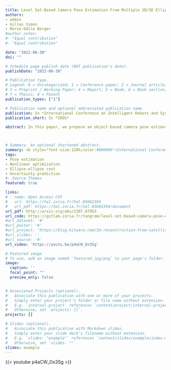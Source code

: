```yaml
---
title: Level Set-Based Camera Pose Estimation From Multiple 2D/3D Ellipse-Ellipsoid Correspondences
authors:
- admin
- Gilles Simon
- Marie-Odile Berger
#author_notes:
#- "Equal contribution"
#- "Equal contribution"

date: "2022-06-30"
doi: ""

# Schedule page publish date (NOT publication's date).
publishDate: "2022-06-30"

# Publication type.
# Legend: 0 = Uncategorized; 1 = Conference paper; 2 = Journal article;
# 3 = Preprint / Working Paper; 4 = Report; 5 = Book; 6 = Book section;
# 7 = Thesis; 8 = Patent
publication_types: ["1"]

# Publication name and optional abbreviated publication name.
publication: In *International Conference on Intelligent Robots and Systems (IROS 2022)*
publication_short: In *IROS*

abstract: In this paper, we propose an object-based camera pose estimation from a single RGB image and a pre-built map of objects, represented with ellipsoidal models. We show that contrary to point correspondences, the definition of a cost function characterizing the projection of a 3D object onto a 2D object detection is not straightforward. We develop an ellipse-ellipse cost based on level sets sampling, demonstrate its nice properties for handling partially visible objects and compare its performance with other common metrics, such as Intersection-over-Union, bounding box corners or Wasserstein distance. Finally, we show that the use of a predictive uncertainty on the detected ellipses allows a fair weighting of the contribution of the correspondences which improves the computed pose.



# Summary. An optional shortened abstract.
summary: <b style="font-size:120%;color:#008080">International Conference on Intelligent Robots and Systems (IROS 2022)</b><br> Camera pose refinement from objects by minimizing an ellipse-ellipse cost.
tags:
- Pose estimation
- Nonlinear optimization
- Ellipse-ellipse cost
- Uncertainty prediction
#- Source Themes
featured: true

links:
# - name: Open Access CVF
#   url: https://hal.inria.fr/hal-03602394
#   url_pdf: https://hal.inria.fr/hal-03602394/document
url_pdf: http://arxiv.org/abs/2207.07953
url_code: https://gitlab.inria.fr/tangram/level-set-based-camera-pose-estimation
#url_dataset: '#'
#url_poster: '#'
#url_project: 'https://blog.kitware.com/3d-reconstruction-from-satellite-images/'
#url_slides: ''
#url_source: '#'
url_video: 'https://youtu.be/p4aCW_Ox3Sg'

# Featured image
# To use, add an image named `featured.jpg/png` to your page's folder. 
image:
  caption: ''
  focal_point: ""
  preview_only: false


# Associated Projects (optional).
#   Associate this publication with one or more of your projects.
#   Simply enter your project's folder or file name without extension.
#   E.g. `internal-project` references `content/project/internal-project/index.md`.
#   Otherwise, set `projects: []`.
projects: []

# Slides (optional).
#   Associate this publication with Markdown slides.
#   Simply enter your slide deck's filename without extension.
#   E.g. `slides: "example"` references `content/slides/example/index.md`.
#   Otherwise, set `slides: ""`.
slides: example
---
```


{{< youtube p4aCW_Ox3Sg >}}
